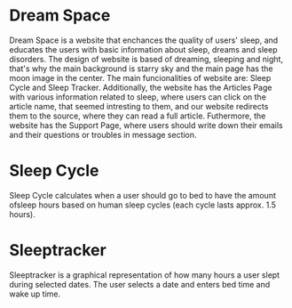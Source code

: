 # Dream Space
Dream Space is a website that enchances the quality of users' sleep, and educates the users with basic information about sleep, dreams and sleep disorders. The design of website is based of dreaming, sleeping and night, that's why the main background is starry sky and the main page has the moon image in the center. The main funcionalities of website are: Sleep Cycle and Sleep Tracker. Additionally, the website has the Articles Page with various information related to sleep, where users can click on the article name, that seemed intresting to them, and our website redirects them to the source, where they can read a full article. Futhermore, the website has the Support Page, where users should write down their emails and their questions or troubles in message section. 

# Sleep Cycle 
Sleep Cycle calculates when a user should go to bed to have the amount ofsleep hours based on human sleep cycles (each cycle lasts approx. 1.5 hours).

# Sleeptracker
Sleeptracker is a graphical representation of how many hours a user slept during selected dates. The user selects a date and enters bed time and wake up time.

